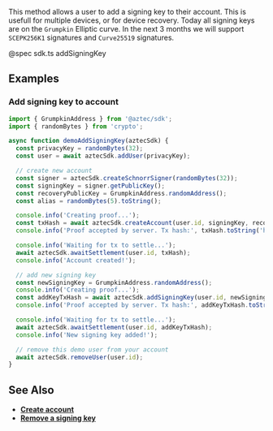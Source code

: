 This method allows a user to add a signing key to their account. This is usefull for multiple devices, or for device recovery. Today all signing keys are on the `Grumpkin` Elliptic curve. In the next 3 months we will support `SCEPK256K1` signatures and `Curve25519` signatures.

@spec sdk.ts addSigningKey

## Examples

### Add signing key to account

```js
import { GrumpkinAddress } from '@aztec/sdk';
import { randomBytes } from 'crypto';

async function demoAddSigningKey(aztecSdk) {
  const privacyKey = randomBytes(32);
  const user = await aztecSdk.addUser(privacyKey);

  // create new account
  const signer = aztecSdk.createSchnorrSigner(randomBytes(32));
  const signingKey = signer.getPublicKey();
  const recoveryPublicKey = GrumpkinAddress.randomAddress();
  const alias = randomBytes(5).toString();

  console.info('Creating proof...');
  const txHash = await aztecSdk.createAccount(user.id, signingKey, recoveryPublicKey, alias);
  console.info('Proof accepted by server. Tx hash:', txHash.toString('hex'));

  console.info('Waiting for tx to settle...');
  await aztecSdk.awaitSettlement(user.id, txHash);
  console.info('Account created!');

  // add new signing key
  const newSigningKey = GrumpkinAddress.randomAddress();
  console.info('Creating proof...');
  const addKeyTxHash = await aztecSdk.addSigningKey(user.id, newSigningKey, signer);
  console.info('Proof accepted by server. Tx hash:', addKeyTxHash.toString('hex'));

  console.info('Waiting for tx to settle...');
  await aztecSdk.awaitSettlement(user.id, addKeyTxHash);
  console.info('New signing key added!');

  // remove this demo user from your account
  await aztecSdk.removeUser(user.id);
}
```

## See Also

- **[Create account](/#/User/createAccount)**
- **[Remove a signing key](/#/User/removeSigningKey)**
